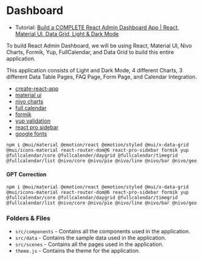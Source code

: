 # Dashboard

- Tutorial: [Build a COMPLETE React Admin Dashboard App | React, Material UI, Data Grid, Light & Dark Mode](https://www.youtube.com/watch?v=wYpCWwD1oz0)

To build React Admin Dashboard, we will be using React, Material UI, Nivo Charts, Formik, Yup, FullCalendar, and Data Grid to build this entire application.

This application consists of Light and Dark Mode, 4 different Charts, 3 different Data Table Pages, FAQ Page, Form Page, and Calendar Integration.

- [create-react-app](https://create-react-app.dev/)
- [material ui](https://mui.com/material-ui/getting-started/installation/)
- [nivo charts](https://nivo.rocks/components/)
- [full calendar](https://fullcalendar.io/docs)
- [formik](https://formik.org/docs/overview#installation)
- [yup validation](https://github.com/jquense/yup)
- [react pro sidebar](https://github.com/azouaoui-med/react-pro-sidebar)
- [google fonts](https://fonts.google.com/)

```shell
npm i @mui/material @emotion/react @emotion/styled @mui/x-data-grid @mui/icons-material react-router-dom@6 react-pro-sidebar formik yup @fullcalendar/core @fullcalender/daygrid @fullcalendar/timegrid @fullcalendar/list @nivo/core @nivo/pie @nivo/line @nivo/bar @nivo/geo
```

#### GPT Correction
```shell
npm i @mui/material @emotion/react @emotion/styled @mui/x-data-grid @mui/icons-material react-router-dom@6 react-pro-sidebar formik yup @fullcalendar/core @fullcalendar/daygrid @fullcalendar/timegrid @fullcalendar/list @nivo/core @nivo/pie @nivo/line @nivo/bar @nivo/geo
```

### Folders & Files

- `src/components` - Contains all the components used in the application.
- `src/data` - Contains the sample data used in the application.
- `src/scenes` - Contains all the pages used in the application.
- `theme.js` - Contains the theme for the application.